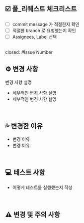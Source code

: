 ## ☑️ 풀_리퀘스트 체크리스트

- [ ] commit message 가 적절한지 확인
- [ ] 적절한 branch 로 요청했는지 확인
- [ ] Assignees, Label 선택
<br/>
closed: #Issue Number
<br/>

## ⚙️ 변경 사항 

변경 사항 설명

- 세부적인 변경 사항 설명
- 세부적인 변경 사항 설명

<br/>

## 💦 변경한 이유

- 변경 이유
- 변경 이유

<br/>

## 💻 테스트 사항

- 어떻게 테스트를 실행했는지 작성

<br/>

## ⚠️ 변경 및 주의 사항

<!--
변경사항 및 주의 사항이 작성
-->

<br/>
